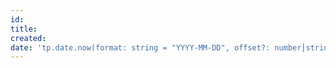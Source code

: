 ```yaml
---
id: 
title: 
created: 
date: 'tp.date.now(format: string = "YYYY-MM-DD", offset?: number⎮string, reference?: string, reference_format?: string)'
---
```



```table-of-contents
```